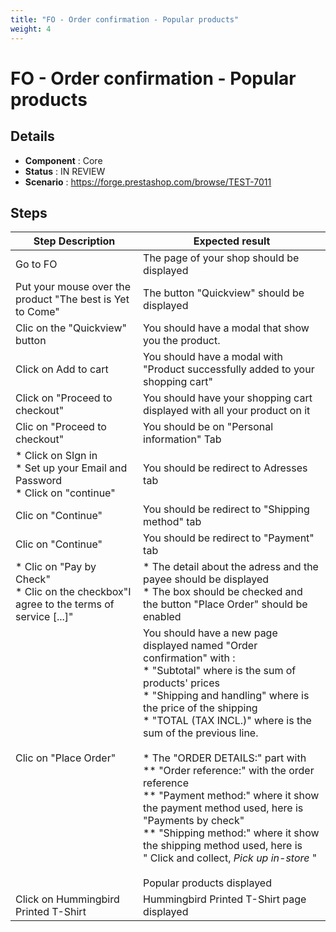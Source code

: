 ```yaml
---
title: "FO - Order confirmation - Popular products"
weight: 4
---
```


# FO - Order confirmation - Popular products
## Details
* **Component** : Core
* **Status** : IN REVIEW
* **Scenario** : https://forge.prestashop.com/browse/TEST-7011

## Steps
| Step Description | Expected result |
| ----- | ----- |
| Go to FO | The page of your shop should be displayed |
| Put your mouse over the product "The best is Yet to Come" | The button "Quickview" should be displayed |
| Clic on the "Quickview" button | You should have a modal that show you the product. |
| Click on Add to cart | You should have a modal with "Product successfully added to your shopping cart" |
| Click on "Proceed to checkout" | You should have your shopping cart displayed with all your product on it |
| Clic on "Proceed to checkout" | You should be on "Personal information" Tab |
| * Click on SIgn in <br> * Set up your Email and Password <br> * Click on "continue" | You should be redirect to Adresses tab |
| Clic on "Continue" | You should be redirect to "Shipping method" tab |
| Clic on "Continue" | You should be redirect to "Payment" tab |
| * Clic on "Pay by Check" <br> * Clic on the checkbox"I agree to the terms of service [...]" | * The detail about the adress and the payee should be displayed<br> * The box should be checked and the button "Place Order" should be enabled |
| Clic on "Place Order" | You should have a new page displayed named "Order confirmation" with : <br> * "Subtotal" where is the sum of products' prices <br> * "Shipping and handling" where is the price of the shipping <br> * "TOTAL (TAX INCL.)" where is the sum of the previous line. <br><br> * The "ORDER DETAILS:" part with <br> ** "Order reference:" with the order reference <br> ** "Payment method:" where it show the payment method used, here is "Payments by check"<br> ** "Shipping method:" where it show the shipping method used, here is " Click and collect, _Pick up in-store_ "<br><br>Popular products displayed |
| Click on Hummingbird Printed T-Shirt | Hummingbird Printed T-Shirt page displayed |

